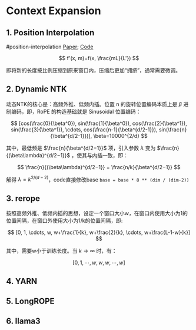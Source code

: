 # Context Expansion

## 1. Position Interpolation
#position-interpolation
[Paper](https://arxiv.org/pdf/2306.15595); [Code](/src/docs/codes/models/01_context_expansion.md)

$$
f'(x, m)=f(x, \frac{mL}{L'})
$$

即将新的长度按比例压缩到原来窗口内，压缩后更加“拥挤”，通常需要微调。

## 2. Dynamic NTK

动态NTK的核心是：高频外推、低频内插。位置 n 的旋转位置编码本质上是 $\beta$ 进制编码，即，RoPE 的构造基础就是 Sinusoidal 位置编码：

$$
[cos(\frac{0}{\beta^0}), sin(\frac{1}{\beta^0}), cos(\frac{2}{\beta^1}), sin(\frac{3}{\beta^1}), \cdots, cos(\frac{n-1}{\beta^{d/2-1}}), sin(\frac{n}{\beta^{d/2-1}})], \beta=10000^{2/d}
$$

其中，最低频是 $\frac{n}{\beta^{d/2−1}}$ 项，引入参数 $\lambda$ 变为 $\frac{n}{(\beta\lambda)^{d/2−1}}$ ，使其与内插一致，即：

$$
\frac{n}{(\beta\lambda)^{d/2−1}} = \frac{n/k}{\beta^{d/2−1}}
$$

解得 $\lambda=k^{2/(d−2)}$，code直接修改base `base = base * 8 ** (dim / (dim-2))`

## 3. rerope
按照高频外推、低频内插的思想，设定一个窗口大小w，在窗口内使用大小为1的位置间隔，在窗口外使用大小为1/k的位置间隔，即:

$$
[0, 1, \cdots, w, w+\frac{1}{k}, w+\frac{2}{k}, \cdots, w+\frac{L-1-w}{k}]
$$

其中，需要w小于训练长度。当 $k\rightarrow \infty$ 时，有：

$$
[0, 1, \cdots, w, w, w, \cdots, w]
$$

## 4. YARN


## 5. LongROPE


## 6. llama3